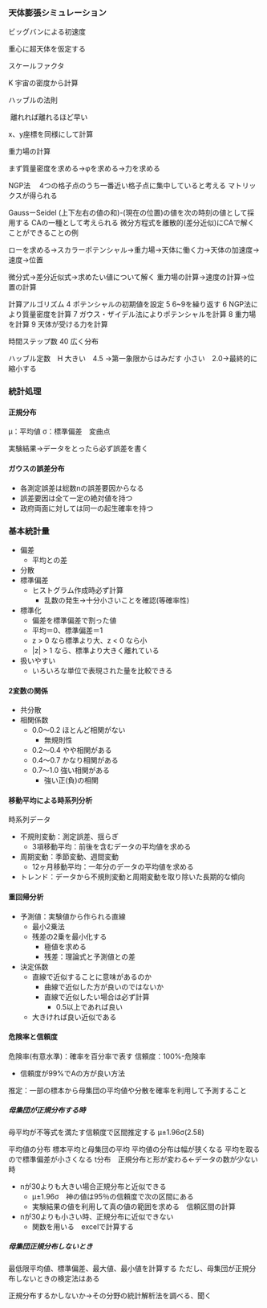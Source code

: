 ### 天体膨張シミュレーション

ビッグバンによる初速度

重心に超天体を仮定する

スケールファクタ

K 宇宙の密度から計算

ハッブルの法則

​	離れれば離れるほど早い



x、y座標を同様にして計算

重力場の計算

まず質量密度を求める→φを求める→力を求める

NGP法　
4つの格子点のうち一番近い格子点に集中していると考える
マトリックスが得られる 

GaussーSeidel
	(上下左右の値の和)-(現在の位置)の値を次の時刻の値として採用する
	CAの一種として考えられる
	微分方程式を離散的(差分近似)にCAで解くことができることの例

ローを求める→スカラーポテンシャル→重力場→天体に働く力→天体の加速度→速度→位置

微分式→差分近似式→求めたい値について解く
重力場の計算→速度の計算→位置の計算

計算アルゴリズム
4 ポテンシャルの初期値を設定
5 6~9を繰り返す
6  NGP法により質量密度を計算
7 ガウス・ザイデル法によりポテンシャルを計算
8  重力場を計算
9 天体が受ける力を計算

時間ステップ数
40	広く分布

ハッブル定数　H
大きい　4.5 →第一象限からはみだす
小さい　2.0→最終的に縮小する

### 統計処理

#### 正規分布
μ：平均値
σ：標準偏差　変曲点

実験結果→データをとったら必ず誤差を書く
#### ガウスの誤差分布
- 各測定誤差は総数nの誤差要因からなる
- 誤差要因は全て一定の絶対値を持つ
- 政府両面に対しては同一の起生確率を持つ

### 基本統計量
- 偏差
	- 平均との差
- 分散
- 標準偏差
  - ヒストグラム作成時必ず計算
    - 乱数の発生→十分小さいことを確認(等確率性)
- 標準化
  - 偏差を標準偏差で割った値
  - 平均＝0、標準偏差＝1
  - z > 0 なら標準より大、z < 0 なら小
  - |z| > 1 なら、標準より大きく離れている
- 扱いやすい
  - いろいろな単位で表現された量を比較できる 

####  2変数の関係

- 共分散
- 相関係数
  - 0.0～0.2 ほとんど相関がない
    - 無規則性
  - 0.2～0.4 やや相関がある
  - 0.4～0.7 かなり相関がある
  - 0.7～1.0 強い相関がある
    - 強い正(負)の相関

#### 移動平均による時系列分析

時系列データ

- 不規則変動：測定誤差、揺らぎ
  - 3項移動平均：前後を含むデータの平均値を求める
- 周期変動：季節変動、週間変動
  - 12ヶ月移動平均：一年分のデータの平均値を求める
- トレンド：データから不規則変動と周期変動を取り除いた長期的な傾向

#### 重回帰分析

- 予測値：実験値から作られる直線
  - 最小2乗法
  - 残差の2乗を最小化する
    - 極値を求める
    - 残差：理論式と予測値との差
- 決定係数
  - 直線で近似することに意味があるのか
    - 曲線で近似した方が良いのではないか
    - 直線で近似したい場合は必ず計算
      - 0.5以上であれば良い
  - 大きければ良い近似である

####  危険率と信頼度

危険率(有意水準)：確率を百分率で表す
信頼度：100%-危険率

- 信頼度が99%でAの方が良い方法

推定：一部の標本から母集団の平均値や分散を確率を利用して予測すること

##### 母集団が正規分布する時

母平均が不等式を満たす信頼度で区間推定する
μ±1.96σ(2.58)

平均値の分布
標本平均と母集団の平均
平均値の分布は幅が狭くなる
平均を取るので標準偏差が小さくなる
t分布　正規分布と形が変わる←データの数が少ない時　

- nが30よりも大きい場合正規分布と近似できる
  - μ±1.96σ　神の値は95％の信頼度で次の区間にある
  - 実験結果の値を利用して真の値の範囲を求める　信頼区間の計算
- nが30よりも小さい時、正規分布に近似できない
  - 関数を用いる　excelで計算する

##### 母集団正規分布しないとき

最低限平均値、標準偏差、最大値、最小値を計算する
ただし、母集団が正規分布しないときの検定法はある

正規分布するかしないか→その分野の統計解析法を調べる、聞く

